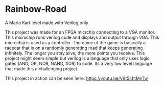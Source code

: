 # Rainbow-Road
A Mario Kart level made with Verilog only 

This project was made for an FPGA micrchip connecting to a VGA monitor. This microchip runs verilog code and displays and output through VGA. This microchip is used as a controller.
The name of the game is basically a racecar that is on a randomly generating road that keeps generating infinitely. The longer you stay alive, the more points you receive. This
project might seem simple but verilog is a language that only uses logic gates (AND, OR, NOR, NAND, XOR) to code. Its a very low level language that made this a challenging
project. 

This project in action can be seen here: https://youtu.be/V6t5chtMyTw
